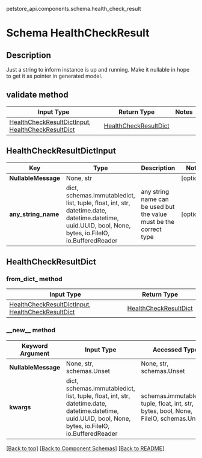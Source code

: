 petstore_api.components.schema.health_check_result
# Schema HealthCheckResult

## Description
Just a string to inform instance is up and running. Make it nullable in hope to get it as pointer in generated model.

## validate method
Input Type | Return Type | Notes
------------ | ------------- | -------------
[HealthCheckResultDictInput](#healthcheckresultdictinput), [HealthCheckResultDict](#healthcheckresultdict) | [HealthCheckResultDict](#healthcheckresultdict) |

## HealthCheckResultDictInput
Key | Type |  Description | Notes
------------ | ------------- | ------------- | -------------
**NullableMessage** | None, str |  | [optional]
**any_string_name** | dict, schemas.immutabledict, list, tuple, float, int, str, datetime.date, datetime.datetime, uuid.UUID, bool, None, bytes, io.FileIO, io.BufferedReader | any string name can be used but the value must be the correct type | [optional]

## HealthCheckResultDict
### from_dict_ method
Input Type | Return Type
---------- | -----------
[HealthCheckResultDictInput](#healthcheckresultdictinput), [HealthCheckResultDict](#healthcheckresultdict) | [HealthCheckResultDict](#healthcheckresultdict)

### &lowbar;&lowbar;new&lowbar;&lowbar; method
Keyword Argument | Input Type | Accessed Type | Description | Notes
------------ | ------------- | ------------- | ------------- | -------------
**NullableMessage** | None, str, schemas.Unset | None, str, schemas.Unset |  | [optional]
**kwargs** | dict, schemas.immutabledict, list, tuple, float, int, str, datetime.date, datetime.datetime, uuid.UUID, bool, None, bytes, io.FileIO, io.BufferedReader | schemas.immutabledict, tuple, float, int, str, bytes, bool, None, FileIO, schemas.Unset | any string name can be used but the value must be the correct type | [optional] typed value is accessed with the get_additional_property_ method

[[Back to top]](#top) [[Back to Component Schemas]](../../../README.md#Component-Schemas) [[Back to README]](../../../README.md)
